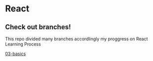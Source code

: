 # React
## Check out branches!
This repo divided many branches accordlingly my proggress on React Learning Process

[03-basics](https://github.com/alpolcaymis/React/tree/03-basics)
